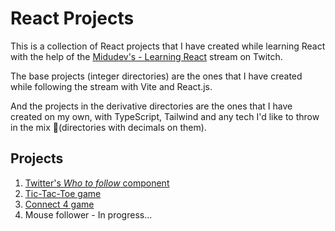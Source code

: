# React Projects

This is a collection of React projects that I have created while learning React with the help of the [Midudev's - Learning React](https://www.udemy.com/course/react-the-complete-guide-incl-redux/) stream on Twitch.

The base projects (integer directories) are the ones that I have created while following the stream with Vite and React.js.

And the projects in the derivative directories are the ones that I have created on my own, with TypeScript, Tailwind and any tech I'd like to throw in the mix 🧪(directories with decimals on them).

## Projects

1. [Twitter's _Who to follow_ component](https://emlez-who-to-follow.netlify.app/)
1. [Tic-Tac-Toe game](https://emlez-tic-tac-toe.netlify.app/)
1. [Connect 4 game](https://emlez-connect-4.netlify.app/)
1. Mouse follower - In progress...

